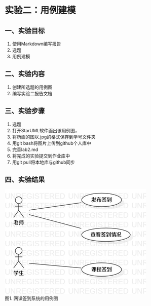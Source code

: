 # 实验二：用例建模

## 一、实验目标

1. 使用Markdown编写报告
2. 选题
3. 用例建模

## 二、实验内容

1. 创建所选题的用例图
2. 编写实验二报告文档

## 三、实验步骤

1. 选题
2. 打开StarUML软件画出该用例图，
3. 将所画的图以.jpg的格式保存到学号文件夹
4. 用git bash将图片上传到github个人库中
5. 完善lab2.md
6. 将完成的实验提交到作业库中
7. 用git pull将本地库与github同步

## 四、实验结果

![网课签到系统用例图](./UML_02.jpg)  
图1. 网课签到系统的用例图
